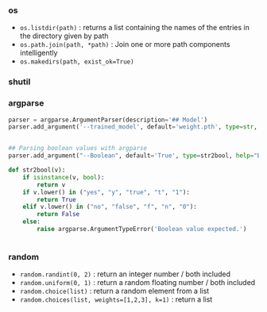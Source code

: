 ### os 
- `os.listdir(path)` : returns a list containing the names of the entries in the directory given by path
- `os.path.join(path, *path)` : Join one or more path components intelligently
- `os.makedirs(path, exist_ok=True)`

### shutil


### argparse
```Python
parser = argparse.ArgumentParser(description='## Model')
parser.add_argument('--trained_model', default='weight.pth', type=str, help='pretrained model')


## Parsing boolean values with argparse
parser.add_argument("--Boolean", default='True', type=str2bool, help="Boolean")

def str2bool(v):
    if isinstance(v, bool):
        return v
    if v.lower() in ("yes", "y", "true", "t", "1"):
        return True
    elif v.lower() in ("no", "false", "f", "n", "0"):
        return False
    else:
        raise argparse.ArgumentTypeError('Boolean value expected.') 
        
```

### random
- `random.randint(0, 2)` : return an integer number / both included
- `random.uniform(0, 1)` : return a random floating number / both included
- `random.choice(list)` : return a random element from a list
- `random.choices(list, weights=[1,2,3], k=1)` : return a list
